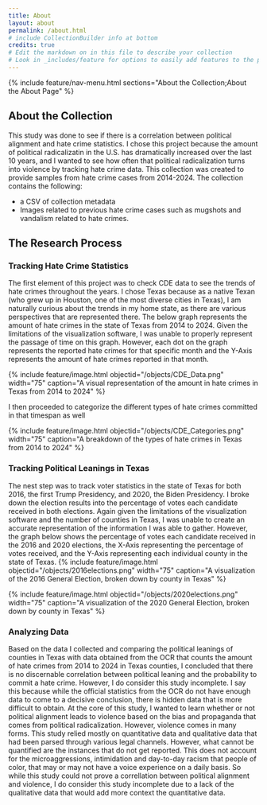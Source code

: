 ```yaml
---
title: About
layout: about
permalink: /about.html
# include CollectionBuilder info at bottom
credits: true
# Edit the markdown on in this file to describe your collection
# Look in _includes/feature for options to easily add features to the page
---
```



{% include feature/nav-menu.html sections="About the Collection;About the About Page" %}

## About the Collection

This study was done to see if there is a correlation between political alignment and hate crime statistics. I chose this project because the amount of political radicalizatin in the U.S. has dramatically increased over the last 10 years, and I wanted to see how often that political radicalization turns into violence by tracking hate crime data. This collection was created to provide samples from hate crime cases from 2014-2024. The collection contains the following:

- a CSV of collection metadata
- Images related to previous hate crime cases such as mugshots and vandalism related to hate crimes.


## The Research Process

### Tracking Hate Crime Statistics

The first element of this project was to check CDE data to see the trends of hate crimes throughout the years. I chose Texas because as a native Texan (who grew up in Houston, one of the most diverse cities in Texas), I am naturally curious about the trends in my home state, as there are various perspectives that are represented there. The below graph represents the amount of hate crimes in the state of Texas from 2014 to 2024. Given the limitations of the visualization software, I was unable to properly represent the passage of time on this graph. However, each dot on the graph represents the reported hate crimes for that specific month and the Y-Axis represents the amount of hate crimes reported in that month. 

{% include feature/image.html objectid="/objects/CDE_Data.png" width="75" caption="A visual representation of the amount in hate crimes in Texas from 2014 to 2024" %}



I then proceeded to categorize the different types of hate crimes committed in that timespan as well

{% include feature/image.html objectid="/objects/CDE_Categories.png" width="75" caption="A breakdown of the types of hate crimes in Texas from 2014 to 2024" %}
### Tracking Political Leanings in Texas

The nest step was to track voter statistics in the state of Texas for both 2016, the first Trump Presidency, and 2020, the Biden Presidency. I broke down the election results into the percentage of votes each candidate received in both elections. Again given the limitations of the visualization software and the number of counties in Texas, I was unable to create an accurate representation of the information I was able to gather. However, the graph below shows the percentage of votes each candidate received in the 2016 and 2020 elections, the X-Axis representing the percentage of votes received, and the Y-Axis representing each individual county in the state of Texas. 
{% include feature/image.html objectid="/objects/2016elections.png" width="75" caption="A visualization of the 2016 General Election, broken down by county in Texas" %}

{% include feature/image.html objectid="/objects/2020elections.png" width="75" caption="A visualization of the 2020 General Election, broken down by county in Texas" %}

### Analyzing Data 

Based on the data I collected and comparing the political leanings of counties in Texas with data obtained from the OCR that counts the amount of hate crimes from 2014 to 2024 in Texas counties, I concluded that there is no discernable correlation between political leaning and the probability to commit a hate crime. However, I do consider this study incomplete. I say this because while the official statistics from the OCR do not have enough data to come to a decisive conclusion, there is hidden data that is more difficult to obtain. At the core of this study, I wanted to learn whether or not political alignment leads to violence based on the bias and propaganda that comes from political radicalization. However, violence comes in many forms. This study relied mostly on quantitative data and qualitative data that had been parsed through various legal channels. However, what cannot be quantified are the instances that do not get reported. This does not account for the microaggressions, intimidation and day-to-day racism that people of color, that may or may not have a voice experience on a daily basis. So while this study could not prove a correllation between political alignment and violence, I do consider this study incomplete due to a lack of the qualitative data that would add more context the quantitative data. 


 
